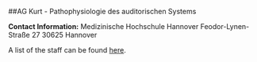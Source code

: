 ##AG Kurt - Pathophysiologie des auditorischen Systems

**Contact Information:**
Medizinische Hochschule Hannover
Feodor-Lynen-Straße 27
30625 Hannover

A list of the staff can be found [here](/kurt/staff).